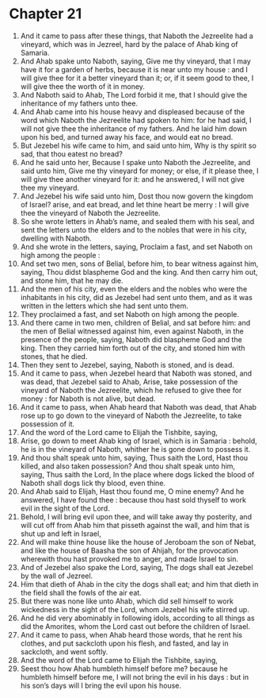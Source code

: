 # Chapter 21

1. And it came to pass after these things, that Naboth the Jezreelite had a vineyard, which was in Jezreel, hard by the palace of Ahab king of Samaria.
2. And Ahab spake unto Naboth, saying, Give me thy vineyard, that I may have it for a garden of herbs, because it is near unto my house : and I will give thee for it a better vineyard than it; or, if it seem good to thee, I will give thee the worth of it in money.
3. And Naboth said to Ahab, The Lord forbid it me, that I should give the inheritance of my fathers unto thee.
4. And Ahab came into his house heavy and displeased because of the word which Naboth the Jezreelite had spoken to him: for he had said, I will not give thee the inheritance of my fathers. And he laid him down upon his bed, and turned away his face, and would eat no bread.
5. But Jezebel his wife came to him, and said unto him, Why is thy spirit so sad, that thou eatest no bread?
6. And he said unto her, Because I spake unto Naboth the Jezreelite, and said unto him, Give me thy vineyard for money; or else, if it please thee, I will give thee another vineyard for it: and he answered, I will not give thee my vineyard.
7. And Jezebel his wife said unto him, Dost thou now govern the kingdom of Israel? arise, and eat bread, and let thine heart be merry : I will give thee the vineyard of Naboth the Jezreelite.
8. So she wrote letters in Ahab’s name, and sealed them with his seal, and sent the letters unto the elders and to the nobles that were in his city, dwelling with Naboth.
9. And she wrote in the letters, saying, Proclaim a fast, and set Naboth on high among the people :
10. And set two men, sons of Belial, before him, to bear witness against him, saying, Thou didst blaspheme God and the king. And then carry him out, and stone him, that he may die.
11. And the men of his city, even the elders and the nobles who were the inhabitants in his city, did as Jezebel had sent unto them, and as it was written in the letters which she had sent unto them.
12. They proclaimed a fast, and set Naboth on high among the people.
13. And there came in two men, children of Belial, and sat before him: and the men of Belial witnessed against him, even against Naboth, in the presence of the people, saying, Naboth did blaspheme God and the king. Then they carried him forth out of the city, and stoned him with stones, that he died.
14. Then they sent to Jezebel, saying, Naboth is stoned, and is dead.
15. And it came to pass, when Jezebel heard that Naboth was stoned, and was dead, that Jezebel said to Ahab, Arise, take possession of the vineyard of Naboth the Jezreelite, which he refused to give thee for money : for Naboth is not alive, but dead.
16. And it came to pass, when Ahab heard that Naboth was dead, that Ahab rose up to go down to the vineyard of Naboth the Jezreelite, to take possession of it.
17. And the word of the Lord came to Elijah the Tishbite, saying,
18. Arise, go down to meet Ahab king of Israel, which is in Samaria : behold, he is in the vineyard of Naboth, whither he is gone down to possess it.
19. And thou shalt speak unto him, saying, Thus saith the Lord, Hast thou killed, and also taken possession? And thou shalt speak unto him, saying, Thus saith the Lord, In the place where dogs licked the blood of Naboth shall dogs lick thy blood, even thine.
20. And Ahab said to Elijah, Hast thou found me, O mine enemy? And he answered, I have found thee : because thou hast sold thyself to work evil in the sight of the Lord.
21. Behold, I will bring evil upon thee, and will take away thy posterity, and will cut off from Ahab him that pisseth against the wall, and him that is shut up and left in Israel,
22. And will make thine house like the house of Jeroboam the son of Nebat, and like the house of Baasha the son of Ahijah, for the provocation wherewith thou hast provoked me to anger, and made Israel to sin.
23. And of Jezebel also spake the Lord, saying, The dogs shall eat Jezebel by the wall of Jezreel.
24. Him that dieth of Ahab in the city the dogs shall eat; and him that dieth in the field shall the fowls of the air eat.
25. But there was none like unto Ahab, which did sell himself to work wickedness in the sight of the Lord, whom Jezebel his wife stirred up.
26. And he did very abominably in following idols, according to all things as did the Amorites, whom the Lord cast out before the children of Israel.
27. And it came to pass, when Ahab heard those words, that he rent his clothes, and put sackcloth upon his flesh, and fasted, and lay in sackcloth, and went softly.
28. And the word of the Lord came to Elijah the Tishbite, saying,
29. Seest thou how Ahab humbleth himself before me? because he humbleth himself before me, I will not bring the evil in his days : but in his son’s days will I bring the evil upon his house.

